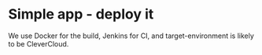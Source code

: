 # Simple app - deploy it
We use Docker for the build, Jenkins for CI, and target-environment is likely to be CleverCloud.


